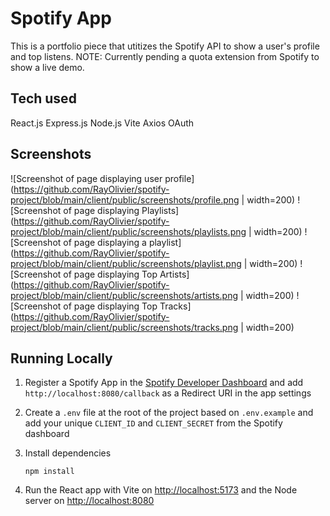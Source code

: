 # Spotify App

This is a portfolio piece that utitizes the Spotify API to show a user's profile and top listens.
NOTE: Currently pending a quota extension from Spotify to show a live demo.

## Tech used
React.js
Express.js
Node.js
Vite
Axios
OAuth

## Screenshots
![Screenshot of page displaying user profile](https://github.com/RayOlivier/spotify-project/blob/main/client/public/screenshots/profile.png  | width=200)
![Screenshot of page displaying Playlists](https://github.com/RayOlivier/spotify-project/blob/main/client/public/screenshots/playlists.png  | width=200)
![Screenshot of page displaying a playlist](https://github.com/RayOlivier/spotify-project/blob/main/client/public/screenshots/playlist.png  | width=200)
![Screenshot of page displaying Top Artists](https://github.com/RayOlivier/spotify-project/blob/main/client/public/screenshots/artists.png  | width=200)
![Screenshot of page displaying Top Tracks](https://github.com/RayOlivier/spotify-project/blob/main/client/public/screenshots/tracks.png  | width=200)


## Running Locally

1. Register a Spotify App in the [Spotify Developer Dashboard](https://developer.spotify.com/dashboard/) and add `http://localhost:8080/callback` as a Redirect URI in the app settings

2. Create a `.env` file at the root of the project based on `.env.example` and add your unique `CLIENT_ID` and `CLIENT_SECRET` from the Spotify dashboard


3. Install dependencies

    ```shell
    npm install
    ```

4. Run the React app with Vite on <http://localhost:5173> and the Node server on <http://localhost:8080>
